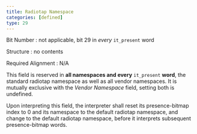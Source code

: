```yaml
---
title: Radiotap Namespace
categories: [defined]
type: 29
---
```

Bit Number
: not applicable, bit 29 in *every* `it_present` word

Structure
: no contents

Required Alignment
: N/A

This field is reserved in **all namespaces and every** `it_present`
**word**, the standard radiotap namespace as well as all vendor
namespaces. It is mutually exclusive with the *Vendor Namespace* field,
setting both is undefined.

Upon interpreting this field, the interpreter shall reset its
presence-bitmap index to 0 and its namespace to the default radiotap
namespace, and change to the default radiotap namespace, before it
interprets subsequent presence-bitmap words.
